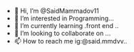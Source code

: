 - 👋 Hi, I’m @SaidMammadov11
- 👀 I’m interested in Programming...
- 🌱 I’m currently learning .front end ..
- 💞️ I’m looking to collaborate on ...
- 📫 How to reach me ig:@said.mmdvv..

<!---
SaidMammadov11/SaidMammadov11 is a ✨ special ✨ repository because its `README.md` (this file) appears on your GitHub profile.
You can click the Preview link to take a look at your changes.
--->
